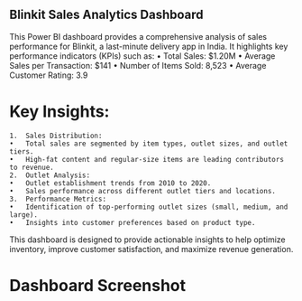 

## Blinkit Sales Analytics Dashboard

This Power BI dashboard provides a comprehensive analysis of sales performance for Blinkit, a last-minute delivery app in India. It highlights key performance indicators (KPIs) such as:
	•	Total Sales: $1.20M
	•	Average Sales per Transaction: $141
	•	Number of Items Sold: 8,523
	•	Average Customer Rating: 3.9

# Key Insights:
	1.	Sales Distribution:
	•	Total sales are segmented by item types, outlet sizes, and outlet tiers.
	•	High-fat content and regular-size items are leading contributors to revenue.
	2.	Outlet Analysis:
	•	Outlet establishment trends from 2010 to 2020.
	•	Sales performance across different outlet tiers and locations.
	3.	Performance Metrics:
	•	Identification of top-performing outlet sizes (small, medium, and large).
	•	Insights into customer preferences based on product type.

This dashboard is designed to provide actionable insights to help optimize inventory, improve customer satisfaction, and maximize revenue generation.
# Dashboard Screenshot
